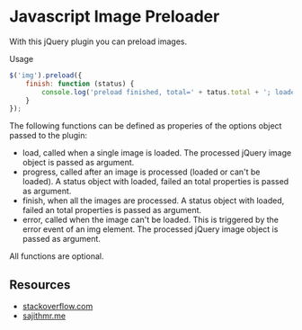 # Javascript Image Preloader

With this jQuery plugin you can preload images.

Usage

```javascript
$('img').preload({
    finish: function (status) {
        console.log('preload finished, total=' + tatus.total + '; loaded=' + status.loaded + '; failed=' + status.failed);
    }
});
```

The following functions can be defined as properies of the options object passed to the plugin:

- load, called when a single image is loaded. The processed jQuery image object is passed as argument.
- progress, called after an image is processed (loaded or can't be loaded). A status object with loaded, failed an total properties is passed as argument.
- finish, when all the images are processed. A status object with loaded, failed an total properties is passed as argument.
- error, called when the image can't be loaded. This is triggered by the error event of an img element. The processed jQuery image object is passed as argument.

All functions are optional.

## Resources
+ [stackoverflow.com](http://stackoverflow.com/questions/1977871/check-if-an-image-is-loaded-no-errors-in-javascript)
+ [sajithmr.me](http://www.sajithmr.me/javascript-check-an-image-is-loaded-or-not/)